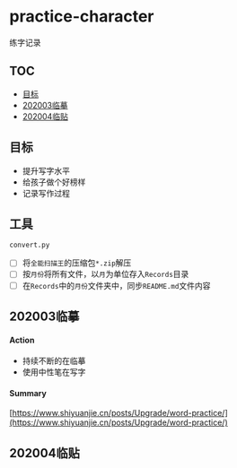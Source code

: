 # practice-character
练字记录

## TOC

- [目标](#目标)
- [202003临摹](#202003临摹)
- [202004临贴](#202004临贴)

## 目标

- 提升写字水平
- 给孩子做个好榜样
- 记录写作过程

## 工具

`convert.py`

- [ ] 将`全能扫描王`的压缩包`*.zip`解压
- [ ] 按`月份`将所有文件，以`月`为单位存入`Records`目录
- [ ] 在`Records`中的`月份`文件夹中，同步`README.md`文件内容

## 202003临摹

#### Action

- 持续不断的在临摹
- 使用中性笔在写字


#### Summary

[https://www.shiyuanjie.cn/posts/Upgrade/word-practice/](https://www.shiyuanjie.cn/posts/Upgrade/word-practice/)

## 202004临贴

